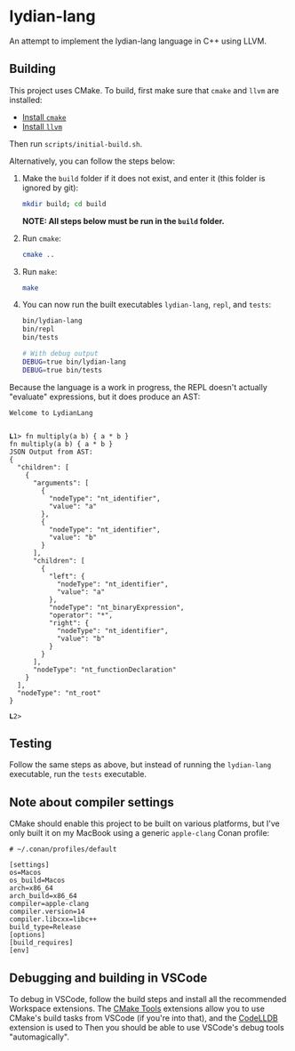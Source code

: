 # lydian-lang

An attempt to implement the lydian-lang language in C++ using LLVM.

## Building

This project uses CMake. To build, first make sure that `cmake` and `llvm` are installed:

- [Install `cmake`](https://cmake.org/install/)
- [Install `llvm`](https://llvm.org/docs/GettingStarted.html#getting-the-source-code-and-building-llvm)

Then run `scripts/initial-build.sh`.

Alternatively, you can follow the steps below:

1. Make the `build` folder if it does not exist, and enter it (this folder is ignored by git):
   ```sh
   mkdir build; cd build
   ```
   **NOTE: All steps below must be run in the `build` folder.**
2. Run `cmake`:
   ```sh
   cmake ..
   ```
3. Run `make`:
   ```sh
   make
   ```
4. You can now run the built executables `lydian-lang`, `repl`, and `tests`:

   ```sh
   bin/lydian-lang
   bin/repl
   bin/tests

   # With debug output
   DEBUG=true bin/lydian-lang
   DEBUG=true bin/tests
   ```

Because the language is a work in progress, the REPL doesn't actually "evaluate" expressions, but it does produce an AST:

```
Welcome to LydianLang


𝐋1> fn multiply(a b) { a * b }
fn multiply(a b) { a * b }
JSON Output from AST:
{
  "children": [
    {
      "arguments": [
        {
          "nodeType": "nt_identifier",
          "value": "a"
        },
        {
          "nodeType": "nt_identifier",
          "value": "b"
        }
      ],
      "children": [
        {
          "left": {
            "nodeType": "nt_identifier",
            "value": "a"
          },
          "nodeType": "nt_binaryExpression",
          "operator": "*",
          "right": {
            "nodeType": "nt_identifier",
            "value": "b"
          }
        }
      ],
      "nodeType": "nt_functionDeclaration"
    }
  ],
  "nodeType": "nt_root"
}

𝐋2>
```

## Testing

Follow the same steps as above, but instead of running the `lydian-lang` executable, run the `tests` executable.

## Note about compiler settings

CMake should enable this project to be built on various platforms, but I've only built it on my MacBook using a generic `apple-clang` Conan profile:

```
# ~/.conan/profiles/default

[settings]
os=Macos
os_build=Macos
arch=x86_64
arch_build=x86_64
compiler=apple-clang
compiler.version=14
compiler.libcxx=libc++
build_type=Release
[options]
[build_requires]
[env]
```

## Debugging and building in VSCode

To debug in VSCode, follow the build steps and install all the recommended Workspace extensions. The [CMake Tools](https://marketplace.visualstudio.com/items?itemName=ms-vscode.cmake-tools) extensions allow you to use CMake's build tasks from VSCode (if you're into that), and the [CodeLLDB](https://marketplace.visualstudio.com/items?itemName=vadimcn.vscode-lldb) extension is used to Then you should be able to use VSCode's debug tools "automagically".
